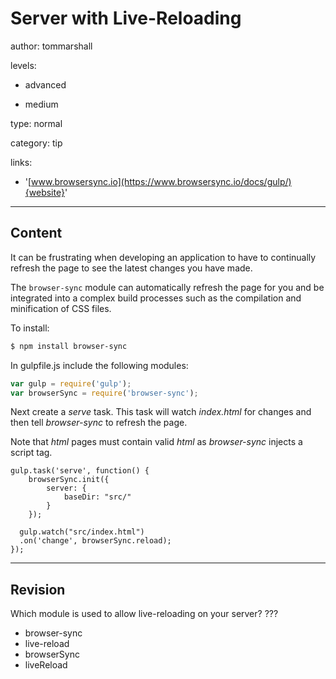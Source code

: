 # Server with Live-Reloading
author: tommarshall

levels:

  - advanced

  - medium

type: normal

category: tip

links:

  - '[www.browsersync.io](https://www.browsersync.io/docs/gulp/){website}'

---
## Content

It can be frustrating when developing an application to have to continually refresh the page to see the latest changes you have made.

The `browser-sync` module can automatically refresh the page for you and be integrated into a complex build processes such as the compilation and minification of CSS files.

To install:
```bash
$ npm install browser-sync
```
In gulpfile.js include the following modules:
```javaScript
var gulp = require('gulp');
var browserSync = require('browser-sync');
```

Next create a *serve* task. This task will  watch *index.html* for changes and then tell *browser-sync* to refresh the page.

Note that *html* pages must contain valid *html* as *browser-sync* injects a script tag.

```
gulp.task('serve', function() {
    browserSync.init({
        server: {
            baseDir: "src/"
        }
    });
	
  gulp.watch("src/index.html")
  .on('change', browserSync.reload);
});
```

---
## Revision

Which module is used to allow live-reloading on your server? ???

* browser-sync
* live-reload
* browserSync
* liveReload